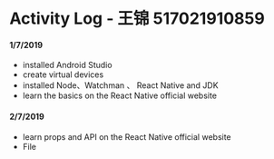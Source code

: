 # Activity Log - 王锦 517021910859

#### 1/7/2019

- installed Android Studio
- create virtual devices
- installed Node、Watchman 、 React Native and JDK
- learn the basics on the React Native official website

#### 2/7/2019

- learn props and API on the React Native official website
- File